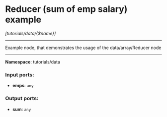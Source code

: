 # Reducer (sum of emp salary) example

_[tutorials/data/{$name}]_

---

Example node, that demonstrates the usage of the data/array/Reducer node

---

__Namespace__: tutorials/data

### Input ports:

* __emps__: ` any `

### Output ports:

* __sum__: ` any `


